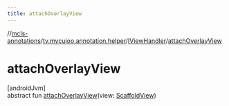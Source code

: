 ```yaml
---
title: attachOverlayView
---
```

//[mcls-annotations](../../../index.html)/[tv.mycujoo.annotation.helper](../index.html)/[IViewHandler](index.html)/[attachOverlayView](attach-overlay-view.html)



# attachOverlayView



[androidJvm]\
abstract fun [attachOverlayView](attach-overlay-view.html)(view: [ScaffoldView](../../tv.mycujoo.annotation.widget/-scaffold-view/index.html))




